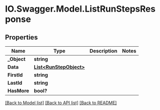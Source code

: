 # IO.Swagger.Model.ListRunStepsResponse
## Properties

Name | Type | Description | Notes
------------ | ------------- | ------------- | -------------
**_Object** | **string** |  | 
**Data** | [**List&lt;RunStepObject&gt;**](RunStepObject.md) |  | 
**FirstId** | **string** |  | 
**LastId** | **string** |  | 
**HasMore** | **bool?** |  | 

[[Back to Model list]](../README.md#documentation-for-models) [[Back to API list]](../README.md#documentation-for-api-endpoints) [[Back to README]](../README.md)

